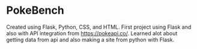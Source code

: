 # PokeBench

Created using Flask, Python, CSS, and HTML. First project using Flask and also with API integration from https://pokeapi.co/. Learned alot about getting data from api and also making a site from python with Flask. 
